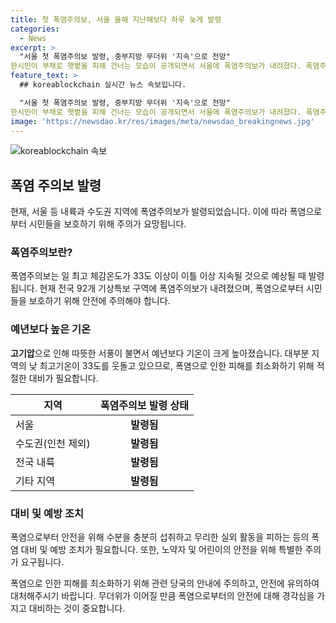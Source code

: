 ```yaml
---
title: 첫 폭염주의보, 서울 올해 지난해보다 하루 늦게 발령
categories:
  - News
excerpt: >
  "서울 첫 폭염주의보 발령, 중부지방 무더위 '지속'으로 전망" 
한시민이 부채로 햇볕을 피해 건너는 모습이 공개되면서 서울에 폭염주의보가 내려졌다. 폭염주의보는 최고 체감온도가 33도 이상이 이틀 이상 예상될 때 발령되며, 현재 전국 92개 기상특보 구역에 내려졌다. 대부분의 지역에서 낮 최고기온이 33도를 웃돌며, 무더위가 계속될 전망이다.
feature_text: >
  ## koreablockchain 실시간 뉴스 속보입니다.

  "서울 첫 폭염주의보 발령, 중부지방 무더위 '지속'으로 전망" 
한시민이 부채로 햇볕을 피해 건너는 모습이 공개되면서 서울에 폭염주의보가 내려졌다. 폭염주의보는 최고 체감온도가 33도 이상이 이틀 이상 예상될 때 발령되며, 현재 전국 92개 기상특보 구역에 내려졌다. 대부분의 지역에서 낮 최고기온이 33도를 웃돌며, 무더위가 계속될 전망이다.
image: 'https://newsdao.kr/res/images/meta/newsdao_breakingnews.jpg'
---
```


<p><img src="https://newsdao.kr/res/images/meta/newsdao_breakingnews.jpg" alt="koreablockchain 속보" /></p>

<h2 data-ke-size="size26">폭염 주의보 발령</h2>

<p data-ke-size="size16">현재, 서울 등 내륙과 수도권 지역에 폭염주의보가 발령되었습니다. 이에 따라 폭염으로부터 시민들을 보호하기 위해 주의가 요망됩니다.</p>

<h3>폭염주의보란?</h3>

<p data-ke-size="size16">폭염주의보는 일 최고 체감온도가 33도 이상이 이틀 이상 지속될 것으로 예상될 때 발령됩니다. 현재 전국 92개 기상특보 구역에 폭염주의보가 내려졌으며, 폭염으로부터 시민들을 보호하기 위해 안전에 주의해야 합니다.</p>

<h3>예년보다 높은 기온</h3>

<p data-ke-size="size16"><b>고기압</b>으로 인해 따뜻한 서풍이 불면서 예년보다 기온이 크게 높아졌습니다. 대부분 지역의 낮 최고기온이 33도를 웃돌고 있으므로, 폭염으로 인한 피해를 최소화하기 위해 적절한 대비가 필요합니다.</p>

<table>
<thead>
<tr>
<th>지역</th>
<th>폭염주의보 발령 상태</th>
</tr>
</thead>
<tbody>
<tr>
<td>서울</td>
<td style="text-align: center; height: 17px;"><b>발령됨</b></td>
</tr>
<tr>
<td>수도권(인천 제외)</td>
<td style="text-align: center; height: 17px;"><b>발령됨</b></td>
</tr>
<tr>
<td>전국 내륙</td>
<td style="text-align: center; height: 17px;"><b>발령됨</b></td>
</tr>
<tr>
<td>기타 지역</td>
<td style="text-align: center; height: 17px;"><b>발령됨</b></td>
</tr>
</tbody>
</table>

<h3>대비 및 예방 조치</h3>

<p data-ke-size="size16">폭염으로부터 안전을 위해 수분을 충분히 섭취하고 무리한 실외 활동을 피하는 등의 폭염 대비 및 예방 조치가 필요합니다. 또한, 노약자 및 어린이의 안전을 위해 특별한 주의가 요구됩니다.</p>

<p data-ke-size="size16">폭염으로 인한 피해를 최소화하기 위해 관련 당국의 안내에 주의하고, 안전에 유의하여 대처해주시기 바랍니다. 무더위가 이어질 만큼 폭염으로부터의 안전에 대해 경각심을 가지고 대비하는 것이 중요합니다.</p>

